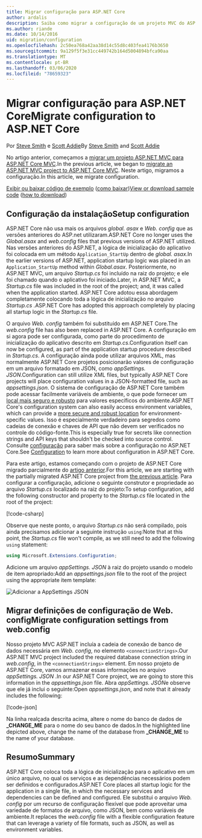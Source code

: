 ```yaml
---
title: Migrar configuração para ASP.NET Core
author: ardalis
description: Saiba como migrar a configuração de um projeto MVC do ASP.NET para um projeto ASP.NET Core MVC.
ms.author: riande
ms.date: 10/14/2016
uid: migration/configuration
ms.openlocfilehash: 2c50ea768a42aa38d14c55d8c403fea4176b3650
ms.sourcegitcommit: 9a129f5f3e31cc449742b164d5004894bfca90aa
ms.translationtype: MT
ms.contentlocale: pt-BR
ms.lasthandoff: 03/06/2020
ms.locfileid: "78659323"
---
```

# <a name="migrate-configuration-to-aspnet-core"></a><span data-ttu-id="1eed5-103">Migrar configuração para ASP.NET Core</span><span class="sxs-lookup"><span data-stu-id="1eed5-103">Migrate configuration to ASP.NET Core</span></span>

<span data-ttu-id="1eed5-104">Por [Steve Smith](https://ardalis.com/) e [Scott Addie](https://scottaddie.com)</span><span class="sxs-lookup"><span data-stu-id="1eed5-104">By [Steve Smith](https://ardalis.com/) and [Scott Addie](https://scottaddie.com)</span></span>

<span data-ttu-id="1eed5-105">No artigo anterior, começamos a [migrar um projeto ASP.NET MVC para ASP.NET Core MVC](xref:migration/mvc).</span><span class="sxs-lookup"><span data-stu-id="1eed5-105">In the previous article, we began to [migrate an ASP.NET MVC project to ASP.NET Core MVC](xref:migration/mvc).</span></span> <span data-ttu-id="1eed5-106">Neste artigo, migramos a configuração.</span><span class="sxs-lookup"><span data-stu-id="1eed5-106">In this article, we migrate configuration.</span></span>

<span data-ttu-id="1eed5-107">[Exibir ou baixar código de exemplo](https://github.com/dotnet/AspNetCore.Docs/tree/master/aspnetcore/migration/configuration/samples) ([como baixar](xref:index#how-to-download-a-sample))</span><span class="sxs-lookup"><span data-stu-id="1eed5-107">[View or download sample code](https://github.com/dotnet/AspNetCore.Docs/tree/master/aspnetcore/migration/configuration/samples) ([how to download](xref:index#how-to-download-a-sample))</span></span>

## <a name="setup-configuration"></a><span data-ttu-id="1eed5-108">Configuração da instalação</span><span class="sxs-lookup"><span data-stu-id="1eed5-108">Setup configuration</span></span>

<span data-ttu-id="1eed5-109">ASP.NET Core não usa mais os arquivos *global. asax* e *Web. config* que as versões anteriores do ASP.net utilizaram.</span><span class="sxs-lookup"><span data-stu-id="1eed5-109">ASP.NET Core no longer uses the *Global.asax* and *web.config* files that previous versions of ASP.NET utilized.</span></span> <span data-ttu-id="1eed5-110">Nas versões anteriores do ASP.NET, a lógica de inicialização do aplicativo foi colocada em um método `Application_StartUp` dentro de *global. asax*.</span><span class="sxs-lookup"><span data-stu-id="1eed5-110">In the earlier versions of ASP.NET, application startup logic was placed in an `Application_StartUp` method within *Global.asax*.</span></span> <span data-ttu-id="1eed5-111">Posteriormente, no ASP.NET MVC, um arquivo *Startup.cs* foi incluído na raiz do projeto; e ele foi chamado quando o aplicativo foi iniciado.</span><span class="sxs-lookup"><span data-stu-id="1eed5-111">Later, in ASP.NET MVC, a *Startup.cs* file was included in the root of the project; and, it was called when the application started.</span></span> <span data-ttu-id="1eed5-112">ASP.NET Core adotou essa abordagem completamente colocando toda a lógica de inicialização no arquivo *Startup.cs* .</span><span class="sxs-lookup"><span data-stu-id="1eed5-112">ASP.NET Core has adopted this approach completely by placing all startup logic in the *Startup.cs* file.</span></span>

<span data-ttu-id="1eed5-113">O arquivo *Web. config* também foi substituído em ASP.NET Core.</span><span class="sxs-lookup"><span data-stu-id="1eed5-113">The *web.config* file has also been replaced in ASP.NET Core.</span></span> <span data-ttu-id="1eed5-114">A configuração em si agora pode ser configurada, como parte do procedimento de inicialização do aplicativo descrito em *Startup.cs*.</span><span class="sxs-lookup"><span data-stu-id="1eed5-114">Configuration itself can now be configured, as part of the application startup procedure described in *Startup.cs*.</span></span> <span data-ttu-id="1eed5-115">A configuração ainda pode utilizar arquivos XML, mas normalmente ASP.NET Core projetos posicionarão valores de configuração em um arquivo formatado em JSON, como *appSettings. JSON*.</span><span class="sxs-lookup"><span data-stu-id="1eed5-115">Configuration can still utilize XML files, but typically ASP.NET Core projects will place configuration values in a JSON-formatted file, such as *appsettings.json*.</span></span> <span data-ttu-id="1eed5-116">O sistema de configuração de ASP.NET Core também pode acessar facilmente variáveis de ambiente, o que pode fornecer um [local mais seguro e robusto](xref:security/app-secrets) para valores específicos do ambiente.</span><span class="sxs-lookup"><span data-stu-id="1eed5-116">ASP.NET Core's configuration system can also easily access environment variables, which can provide a [more secure and robust location](xref:security/app-secrets) for environment-specific values.</span></span> <span data-ttu-id="1eed5-117">Isso é especialmente verdadeiro para segredos como cadeias de conexão e chaves de API que não devem ser verificados no controle do código-fonte.</span><span class="sxs-lookup"><span data-stu-id="1eed5-117">This is especially true for secrets like connection strings and API keys that shouldn't be checked into source control.</span></span> <span data-ttu-id="1eed5-118">Consulte [configuração](xref:fundamentals/configuration/index) para saber mais sobre a configuração no ASP.NET Core.</span><span class="sxs-lookup"><span data-stu-id="1eed5-118">See [Configuration](xref:fundamentals/configuration/index) to learn more about configuration in ASP.NET Core.</span></span>

<span data-ttu-id="1eed5-119">Para este artigo, estamos começando com o projeto de ASP.NET Core migrado parcialmente do [artigo anterior](xref:migration/mvc).</span><span class="sxs-lookup"><span data-stu-id="1eed5-119">For this article, we are starting with the partially migrated ASP.NET Core project from [the previous article](xref:migration/mvc).</span></span> <span data-ttu-id="1eed5-120">Para configurar a configuração, adicione o seguinte construtor e propriedade ao arquivo *Startup.cs* localizado na raiz do projeto:</span><span class="sxs-lookup"><span data-stu-id="1eed5-120">To setup configuration, add the following constructor and property to the *Startup.cs* file located in the root of the project:</span></span>

[!code-csharp[](configuration/samples/WebApp1/src/WebApp1/Startup.cs?range=11-16)]

<span data-ttu-id="1eed5-121">Observe que neste ponto, o arquivo *Startup.cs* não será compilado, pois ainda precisamos adicionar a seguinte instrução `using`:</span><span class="sxs-lookup"><span data-stu-id="1eed5-121">Note that at this point, the *Startup.cs* file won't compile, as we still need to add the following `using` statement:</span></span>

```csharp
using Microsoft.Extensions.Configuration;
```

<span data-ttu-id="1eed5-122">Adicione um arquivo *appSettings. JSON* à raiz do projeto usando o modelo de item apropriado:</span><span class="sxs-lookup"><span data-stu-id="1eed5-122">Add an *appsettings.json* file to the root of the project using the appropriate item template:</span></span>

![Adicionar a AppSettings JSON](configuration/_static/add-appsettings-json.png)

## <a name="migrate-configuration-settings-from-webconfig"></a><span data-ttu-id="1eed5-124">Migrar definições de configuração de Web. config</span><span class="sxs-lookup"><span data-stu-id="1eed5-124">Migrate configuration settings from web.config</span></span>

<span data-ttu-id="1eed5-125">Nosso projeto MVC ASP.NET incluía a cadeia de conexão de banco de dados necessária em *Web. config*, no elemento `<connectionStrings>`.</span><span class="sxs-lookup"><span data-stu-id="1eed5-125">Our ASP.NET MVC project included the required database connection string in *web.config*, in the `<connectionStrings>` element.</span></span> <span data-ttu-id="1eed5-126">Em nosso projeto de ASP.NET Core, vamos armazenar essas informações no arquivo *appSettings. JSON* .</span><span class="sxs-lookup"><span data-stu-id="1eed5-126">In our ASP.NET Core project, we are going to store this information in the *appsettings.json* file.</span></span> <span data-ttu-id="1eed5-127">Abra *appSettings. JSON*e observe que ele já inclui o seguinte:</span><span class="sxs-lookup"><span data-stu-id="1eed5-127">Open *appsettings.json*, and note that it already includes the following:</span></span>

[!code-json[](../migration/configuration/samples/WebApp1/src/WebApp1/appsettings.json?highlight=4)]

<span data-ttu-id="1eed5-128">Na linha realçada descrita acima, altere o nome do banco de dados de **_CHANGE_ME** para o nome do seu banco de dados.</span><span class="sxs-lookup"><span data-stu-id="1eed5-128">In the highlighted line depicted above, change the name of the database from **_CHANGE_ME** to the name of your database.</span></span>

## <a name="summary"></a><span data-ttu-id="1eed5-129">Resumo</span><span class="sxs-lookup"><span data-stu-id="1eed5-129">Summary</span></span>

<span data-ttu-id="1eed5-130">ASP.NET Core coloca toda a lógica de inicialização para o aplicativo em um único arquivo, no qual os serviços e as dependências necessários podem ser definidos e configurados.</span><span class="sxs-lookup"><span data-stu-id="1eed5-130">ASP.NET Core places all startup logic for the application in a single file, in which the necessary services and dependencies can be defined and configured.</span></span> <span data-ttu-id="1eed5-131">Ele substitui o arquivo *Web. config* por um recurso de configuração flexível que pode aproveitar uma variedade de formatos de arquivo, como JSON, bem como variáveis de ambiente.</span><span class="sxs-lookup"><span data-stu-id="1eed5-131">It replaces the *web.config* file with a flexible configuration feature that can leverage a variety of file formats, such as JSON, as well as environment variables.</span></span>
